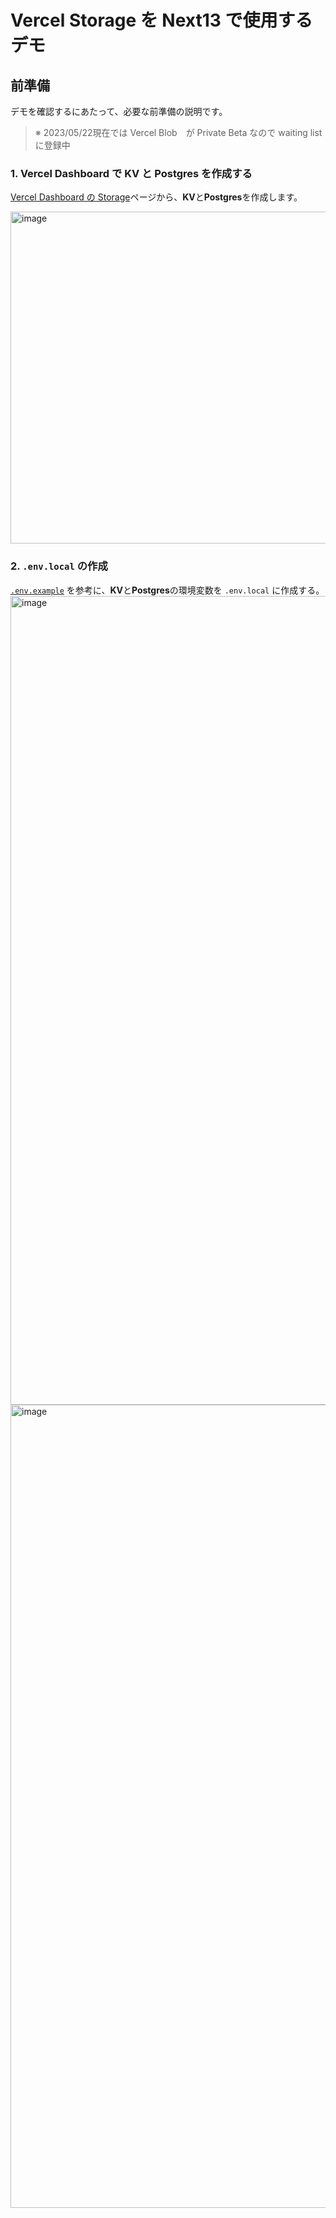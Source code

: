 # Vercel Storage を Next13 で使用するデモ

## 前準備
デモを確認するにあたって、必要な前準備の説明です。
> ※ 2023/05/22現在では Vercel Blob　が Private Beta なので waiting list に登録中

### 1. Vercel Dashboard で **KV** と **Postgres** を作成する
[Vercel Dashboard の Storage](https://vercel.com/dashboard/stores)ページから、**KV**と**Postgres**を作成します。

<img width="531" alt="image" src="https://github.com/daichi-iwamoto/next-storage-examples/assets/34328392/3d6633bb-163b-404e-b6c2-31ce195287aa">

### 2. `.env.local` の作成
[`.env.example`](https://github.com/daichi-iwamoto/next-storage-examples/blob/main/.env.example) を参考に、**KV**と**Postgres**の環境変数を `.env.local` に作成する。
<img width="1294" alt="image" src="https://github.com/daichi-iwamoto/next-storage-examples/assets/34328392/0b21ff9c-8fd5-4f02-bc8c-b0806064b540">
<img width="1285" alt="image" src="https://github.com/daichi-iwamoto/next-storage-examples/assets/34328392/89ef3ede-dab7-45b4-9757-52af7f9cb4ca">


